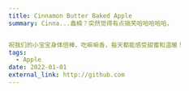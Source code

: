 ```yaml
---
title: Cinnamon Butter Baked Apple
summary: Cinna...鑫楠？突然觉得有点搞笑哈哈哈哈哈，


祝我们的小宝宝身体倍棒，吃嘛嘛香，每天都能感受甜蜜和温暖！
tags:
  - Apple
date: 2022-01-01
external_link: http://github.com
---
```

